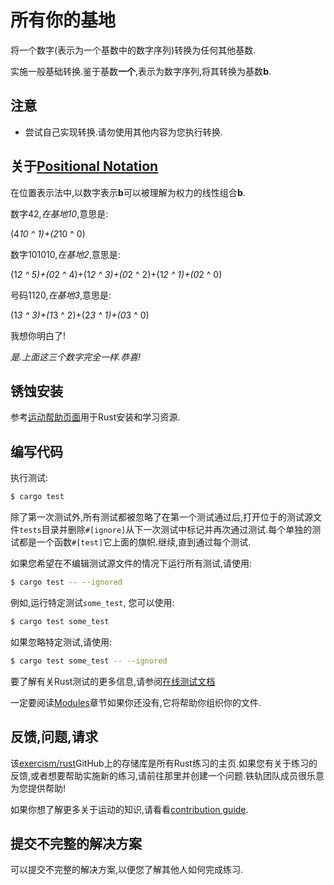 # 所有你的基地

将一个数字(表示为一个基数中的数字序列)转换为任何其他基数.

实施一般基础转换.鉴于基数**一个**,表示为数字序列,将其转换为基数**b**.

## 注意

-   尝试自己实现转换.请勿使用其他内容为您执行转换.

## 关于[Positional Notation](https://en.wikipedia.org/wiki/Positional_notation)

在位置表示法中,以数字表示**b**可以被理解为权力的线性组合**b**.

数字42,*在基地10*,意思是:

(4*10 ^ 1)+(2*10 ^ 0)

数字101010,*在基地2*,意思是:

(1*2 ^ 5)+(0*2 ^ 4)+(1*2 ^ 3)+(0*2 ^ 2)+(1*2 ^ 1)+(0*2 ^ 0)

号码1120,*在基地3*,意思是:

(1*3 ^ 3)+(1*3 ^ 2)+(2*3 ^ 1)+(0*3 ^ 0)

我想你明白了!

*是.上面这三个数字完全一样.恭喜!*

## 锈蚀安装

参考[运动帮助页面][help-page]用于Rust安装和学习资源.

## 编写代码

执行测试:

```bash
$ cargo test
```

除了第一次测试外,所有测试都被忽略了在第一个测试通过后,打开位于的测试源文件`tests`目录并删除`#[ignore]`从下一次测试中标记并再次通过测试.每个单独的测试都是一个函数`#[test]`它上面的旗帜.继续,直到通过每个测试.

如果您希望在不编辑测试源文件的情况下运行所有​​测试,请使用:

```bash
$ cargo test -- --ignored
```

例如,运行特定测试`some_test`, 您可以使用:

```bash
$ cargo test some_test
```

如果忽略特定测试,请使用:

```bash
$ cargo test some_test -- --ignored
```

要了解有关Rust测试的更多信息,请参阅[在线测试文档][rust-tests]

一定要阅读[Modules](https://doc.rust-lang.org/book/2018-edition/ch07-00-modules.html)章节如果你还没有,它将帮助你组织你的文件.

## 反馈,问题,请求

该[exercism/rust](https://github.com/exercism/rust)GitHub上的存储库是所有Rust练习的主页.如果您有关于练习的反馈,或者想要帮助实施新的练习,请前往那里并创建一个问题.铁轨团队成员很乐意为您提供帮助!

如果你想了解更多关于运动的知识,请看看[contribution guide](https://github.com/exercism/docs/blob/master/contributing-to-language-tracks/README.md).

[help-page]: https://exercism.io/tracks/rust/learning

[modules]: https://doc.rust-lang.org/book/2018-edition/ch07-00-modules.html

[cargo]: https://doc.rust-lang.org/book/2018-edition/ch14-00-more-about-cargo.html

[rust-tests]: https://doc.rust-lang.org/book/2018-edition/ch11-02-running-tests.html

## 提交不完整的解决方案

可以提交不完整的解决方案,以便您了解其他人如何完成练习.
